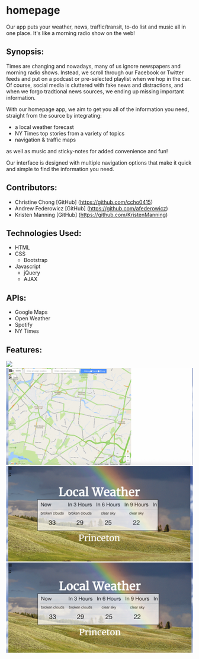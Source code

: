 # homepage

Our app puts your weather, news, traffic/transit, to-do list and music all in one place. It's like a morning radio show on the web!

## Synopsis:

Times are changing and nowadays, many of us ignore newspapers and morning radio shows. Instead, we scroll through our Facebook or Twitter feeds and put on a podcast or pre-selected playlist when we hop in the car. Of course, social media is cluttered with fake news and distractions, and when we forgo tradtional news sources, we ending up missing important information. 

With our homepage app, we aim to get you all of the information you need, straight from the source by integrating: 

* a local weather forecast 
* NY Times top stories from a variety of topics
* navigation & traffic maps 

as well as music and sticky-notes for added convenience and fun! 

Our interface is designed with multiple navigation options that make it quick and simple to find the information you need. 

## Contributors:

* Christine Chong [GitHub] (https://github.com/ccho0415)
* Andrew Federowicz [GitHub] (https://github.com/afederowicz)
* Kristen Manning [GitHub] (https://github.com/KristenManning)

## Technologies Used: 

* HTML 
* CSS
  * Bootstrap
* Javascript
  * jQuery
  * AJAX 

## APIs: 

* Google Maps 
* Open Weather 
* Spotify 
* NY Times 

## Features: 

![](https://github.com/KristenManning/homepage/blob/master/assets/readme-gifs/gif1.gif)
![](https://github.com/KristenManning/homepage/blob/master/assets/readme-gifs/gif2.gif)
![](https://github.com/KristenManning/homepage/blob/master/assets/readme-gifs/gif3.gif)
![](https://github.com/KristenManning/homepage/blob/master/assets/readme-gifs/gif4.gif)

